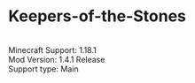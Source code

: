 # Keepers-of-the-Stones
<br>Minecraft Support: 1.18.1
<br>Mod Version: 1.4.1 Release
<br>Support type: Main
